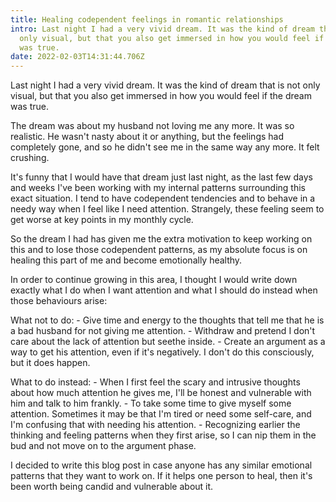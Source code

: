 ```yaml
---
title: Healing codependent feelings in romantic relationships
intro: Last night I had a very vivid dream. It was the kind of dream that is not
  only visual, but that you also get immersed in how you would feel if the dream
  was true.
date: 2022-02-03T14:31:44.706Z
---
```

Last night I had a very vivid dream. It was the kind of dream that is not only visual, but that you also get immersed in how you would feel if the dream was true.

The dream was about my husband not loving me any more. It was so realistic. He wasn't nasty about it or anything, but the feelings had completely gone, and so he didn't see me in the same way any more. It felt crushing.

It's funny that I would have that dream just last night, as the last few days and weeks I've been working with my internal patterns surrounding this exact situation. I tend to have codependent tendencies and to behave in a needy way when I feel like I need attention. Strangely, these feeling seem to get worse at key points in my monthly cycle.

So the dream I had has given me the extra motivation to keep working on this and to lose those codependent patterns, as my absolute focus is on healing this part of me and become emotionally healthy.

In order to continue growing in this area, I thought I would write down exactly what I do when I want attention and what I should do instead when those behaviours arise:

What not to do: - Give time and energy to the thoughts that tell me that he is a bad husband for not giving me attention. - Withdraw and pretend I don't care about the lack of attention but seethe inside. - Create an argument as a way to get his attention, even if it's negatively. I don't do this consciously, but it does happen.

What to do instead: - When I first feel the scary and intrusive thoughts about how much attention he gives me, I'll be honest and vulnerable with him and talk to him frankly. - To take some time to give myself some attention. Sometimes it may be that I'm tired or need some self-care, and I'm confusing that with needing his attention. - Recognizing earlier the thinking and feeling patterns when they first arise, so I can nip them in the bud and not move on to the argument phase.

I decided to write this blog post in case anyone has any similar emotional patterns that they want to work on. If it helps one person to heal, then it's been worth being candid and vulnerable about it.
